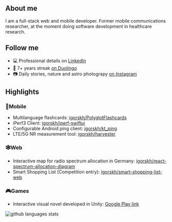 ## About me
I am a full-stack web and mobile developer. Former mobile communications researcher, at the moment doing software development in healthcare research.

## Follow me
- 💻 Professional details on [LinkedIn](https://linkedin.com/in/igorskh)
- 🦉 7+ years streak [on Duolingo](https://duolingo.com/profile/igorskh)
- 📷 Daily stories, nature and astro photograpy [on Instagram](https://www.instagram.com/igorskh/)

## Highlights
### 🍏Mobile 
- Multilanguage flashcards: [igorskh/PolyglotFlashcards](https://github.com/igorskh/PolyglotFlashcards)
- iPerf3 Client: [igorskh/iperf-swiftui](https://github.com/igorskh/iperf-swiftui)
- Configurable Android ping client: [igorskh/kt_ping](https://github.com/igorskh/kt_ping)
- LTE/5G NR measurement tool: [igorskh/harvester](https://github.com/igorskh/harvester)
### 🕸Web
- Interactive map for radio spectrum allocation in Germany: [igorskh/react-spectrum-allocation-diagram](https://github.com/igorskh/react-spectrum-allocation-diagram)
- Smart Shopping List (Competition entry): [igorskh/smart-shopping-list-web](https://github.com/igorskh/smart-shopping-list-web)
### 🎮Games
- Interactive visual novel developed in Unity: [Google Play link](https://play.google.com/store/apps/details?id=one.beagile.boragoldencoast&hl=en)

![github languages stats](https://github-readme-stats.vercel.app/api/top-langs/?username=igorskh&layout=compact&theme=blue-green&hide=c,html)
